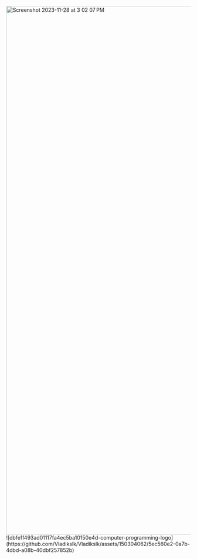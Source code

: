 <img width="1440" alt="Screenshot 2023-11-28 at 3 02 07 PM" src="https://github.com/Vladikslk/Vladikslk/assets/150304062/7ce78b2f-3e68-4269-8098-2a2f7b90ad65">
![dbfe1f493ad01117fa4ec5ba10150e4d-computer-programming-logo](https://github.com/Vladikslk/Vladikslk/assets/150304062/5ec560e2-0a7b-4dbd-a08b-40dbf257852b)

